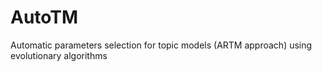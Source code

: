 # AutoTM
Automatic parameters selection for topic models (ARTM approach) using evolutionary algorithms
